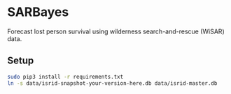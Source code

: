 # SARBayes

Forecast lost person survival using wilderness search-and-rescue (WiSAR) data.

## Setup

```bash
sudo pip3 install -r requirements.txt
ln -s data/isrid-snapshot-your-version-here.db data/isrid-master.db
```

